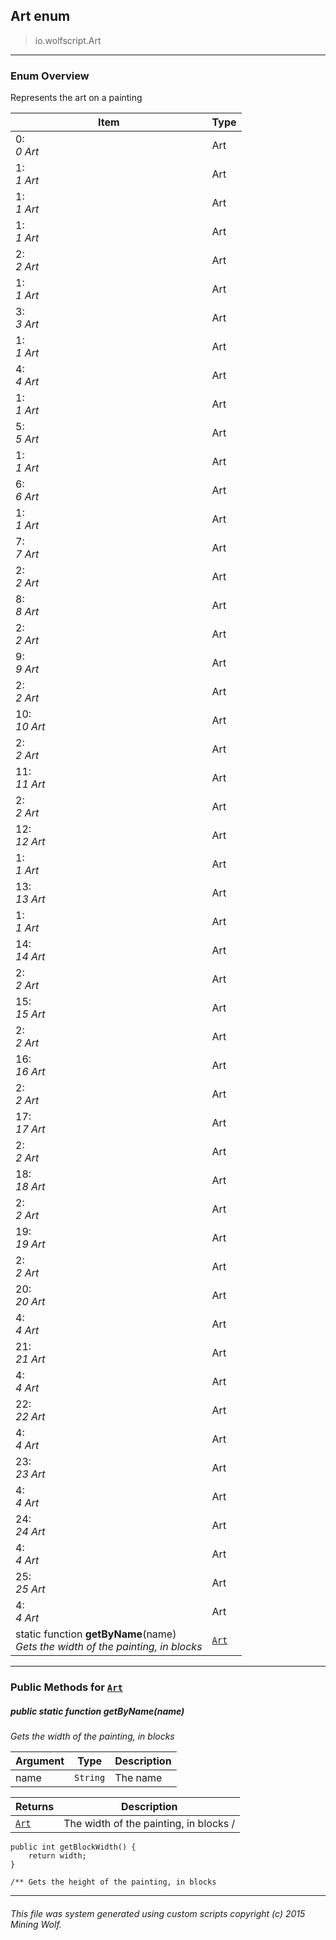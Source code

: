 ## Art __enum__

>io.wolfscript.Art

---

### Enum Overview

Represents the art on a painting

Item | Type   
--- | :--- 
0: <br> _0 Art_ | Art
1: <br> _1 Art_ | Art
1: <br> _1 Art_ | Art
1: <br> _1 Art_ | Art
2: <br> _2 Art_ | Art
1: <br> _1 Art_ | Art
3: <br> _3 Art_ | Art
1: <br> _1 Art_ | Art
4: <br> _4 Art_ | Art
1: <br> _1 Art_ | Art
5: <br> _5 Art_ | Art
1: <br> _1 Art_ | Art
6: <br> _6 Art_ | Art
1: <br> _1 Art_ | Art
7: <br> _7 Art_ | Art
2: <br> _2 Art_ | Art
8: <br> _8 Art_ | Art
2: <br> _2 Art_ | Art
9: <br> _9 Art_ | Art
2: <br> _2 Art_ | Art
10: <br> _10 Art_ | Art
2: <br> _2 Art_ | Art
11: <br> _11 Art_ | Art
2: <br> _2 Art_ | Art
12: <br> _12 Art_ | Art
1: <br> _1 Art_ | Art
13: <br> _13 Art_ | Art
1: <br> _1 Art_ | Art
14: <br> _14 Art_ | Art
2: <br> _2 Art_ | Art
15: <br> _15 Art_ | Art
2: <br> _2 Art_ | Art
16: <br> _16 Art_ | Art
2: <br> _2 Art_ | Art
17: <br> _17 Art_ | Art
2: <br> _2 Art_ | Art
18: <br> _18 Art_ | Art
2: <br> _2 Art_ | Art
19: <br> _19 Art_ | Art
2: <br> _2 Art_ | Art
20: <br> _20 Art_ | Art
4: <br> _4 Art_ | Art
21: <br> _21 Art_ | Art
4: <br> _4 Art_ | Art
22: <br> _22 Art_ | Art
4: <br> _4 Art_ | Art
23: <br> _23 Art_ | Art
4: <br> _4 Art_ | Art
24: <br> _24 Art_ | Art
4: <br> _4 Art_ | Art
25: <br> _25 Art_ | Art
4: <br> _4 Art_ | Art
static function __getByName__(name) <br> _Gets the width of the painting, in blocks_ | [`Art`](Art.md)



---


### Public Methods for [`Art`](Art.md)

##### <a id='getbyname'></a>public static function __getByName__(name)

_Gets the width of the painting, in blocks_

Argument | Type | Description  
--- | --- | --- 
name | `String` | The name

Returns | Description
--- | --- 
[`Art`](Art.md) | The width of the painting, in blocks /
    public int getBlockWidth() {
        return width;
    }

    /** Gets the height of the painting, in blocks


---


###### This file was system generated using custom scripts copyright (c) 2015 Mining Wolf.
	

